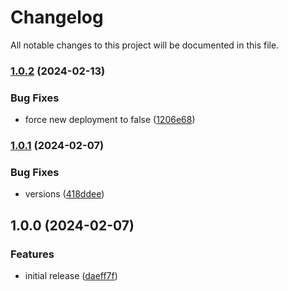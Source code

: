 # Changelog

All notable changes to this project will be documented in this file.

### [1.0.2](https://github.com/finisterra-io/terraform-aws-ecs/compare/v1.0.1...v1.0.2) (2024-02-13)


### Bug Fixes

* force new deployment to false ([1206e68](https://github.com/finisterra-io/terraform-aws-ecs/commit/1206e6864231fe7f4b3b34c2fc53032ddb3b090a))

### [1.0.1](https://github.com/finisterra-io/terraform-aws-ecs/compare/v1.0.0...v1.0.1) (2024-02-07)


### Bug Fixes

* versions ([418ddee](https://github.com/finisterra-io/terraform-aws-ecs/commit/418ddee5fbe39f3988547f1f0b967102f7f95c40))

## 1.0.0 (2024-02-07)


### Features

* initial release ([daeff7f](https://github.com/finisterra-io/terraform-aws-ecs/commit/daeff7ffa9f6eec0324b37e803220d42ab1e9e75))
